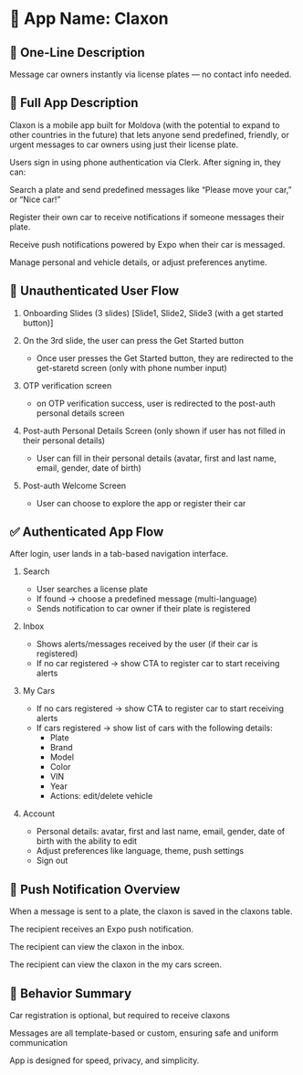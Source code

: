 # 📱 App Name: Claxon

## 🔷 One-Line Description

Message car owners instantly via license plates — no contact info needed.

## 🧭 Full App Description

Claxon is a mobile app built for Moldova (with the potential to expand to other countries in the future) that lets anyone send predefined, friendly, or urgent messages to car owners using just their license plate.

Users sign in using phone authentication via Clerk. After signing in, they can:

Search a plate and send predefined messages like “Please move your car,” or “Nice car!”

Register their own car to receive notifications if someone messages their plate.

Receive push notifications powered by Expo when their car is messaged.

Manage personal and vehicle details, or adjust preferences anytime.

## 🔐 Unauthenticated User Flow

1. Onboarding Slides (3 slides) [Slide1, Slide2, Slide3 (with a get started button)]

2. On the 3rd slide, the user can press the Get Started button

   - Once user presses the Get Started button, they are redirected to the get-staretd screen (only with phone number input)

3. OTP verification screen

   - on OTP verification success, user is redirected to the post-auth personal details screen

4. Post-auth Personal Details Screen (only shown if user has not filled in their personal details)

   - User can fill in their personal details (avatar, first and last name, email, gender, date of birth)

5. Post-auth Welcome Screen

   - User can choose to explore the app or register their car

## ✅ Authenticated App Flow

After login, user lands in a tab-based navigation interface.

1. Search

   - User searches a license plate
   - If found → choose a predefined message (multi-language)
   - Sends notification to car owner if their plate is registered

2. Inbox

   - Shows alerts/messages received by the user (if their car is registered)
   - If no car registered → show CTA to register car to start receiving alerts

3. My Cars

   - If no cars registered → show CTA to register car to start receiving alerts
   - If cars registered → show list of cars with the following details:
     - Plate
     - Brand
     - Model
     - Color
     - VIN
     - Year
     - Actions: edit/delete vehicle

4. Account
   - Personal details: avatar, first and last name, email, gender, date of birth with the ability to edit
   - Adjust preferences like language, theme, push settings
   - Sign out

## 🔔 Push Notification Overview

When a message is sent to a plate, the claxon is saved in the claxons table.

The recipient receives an Expo push notification.

The recipient can view the claxon in the inbox.

The recipient can view the claxon in the my cars screen.

## 🧠 Behavior Summary

Car registration is optional, but required to receive claxons

Messages are all template-based or custom, ensuring safe and uniform communication

App is designed for speed, privacy, and simplicity.
